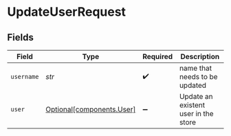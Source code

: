 # UpdateUserRequest


## Fields

| Field                                                        | Type                                                         | Required                                                     | Description                                                  |
| ------------------------------------------------------------ | ------------------------------------------------------------ | ------------------------------------------------------------ | ------------------------------------------------------------ |
| `username`                                                   | *str*                                                        | :heavy_check_mark:                                           | name that needs to be updated                                |
| `user`                                                       | [Optional[components.User]](../../models/components/user.md) | :heavy_minus_sign:                                           | Update an existent user in the store                         |